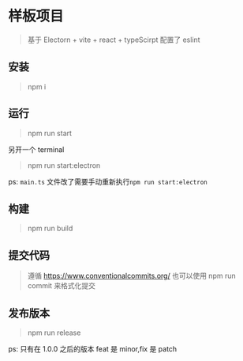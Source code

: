 # 样板项目

> 基于 Electorn + vite + react + typeScirpt
> 配置了 eslint

## 安装

> npm i

## 运行

> npm run start

另开一个 terminal

> npm run start:electron

ps: `main.ts` 文件改了需要手动重新执行`npm run start:electron`

## 构建

> npm run build

## 提交代码

> 遵循 https://www.conventionalcommits.org/
> 也可以使用 npm run commit 来格式化提交

## 发布版本

> npm run release

ps: 只有在 1.0.0 之后的版本 feat 是 minor,fix 是 patch
